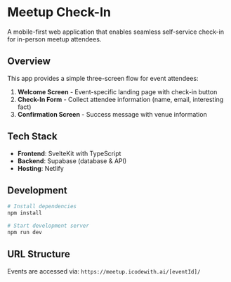 # Meetup Check-In

A mobile-first web application that enables seamless self-service check-in for in-person meetup attendees.

## Overview

This app provides a simple three-screen flow for event attendees:
1. **Welcome Screen** - Event-specific landing page with check-in button
2. **Check-In Form** - Collect attendee information (name, email, interesting fact)
3. **Confirmation Screen** - Success message with venue information

## Tech Stack

- **Frontend**: SvelteKit with TypeScript
- **Backend**: Supabase (database & API)
- **Hosting**: Netlify

## Development

```sh
# Install dependencies
npm install

# Start development server
npm run dev
```

## URL Structure

Events are accessed via: `https://meetup.icodewith.ai/[eventId]/`
